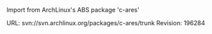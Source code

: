 Import from ArchLinux's ABS package 'c-ares'

URL: svn://svn.archlinux.org/packages/c-ares/trunk
Revision: 196284
